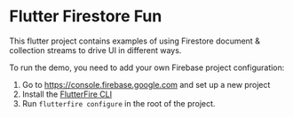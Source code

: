 # Flutter Firestore Fun

This flutter project contains examples of using Firestore document & collection streams to drive UI in different ways.

To run the demo, you need to add your own Firebase project configuration:

1. Go to https://console.firebase.google.com and set up a new project
2. Install the [FlutterFire CLI](https://firebase.flutter.dev/docs/cli/)
3. Run `flutterfire configure` in the root of the project.
